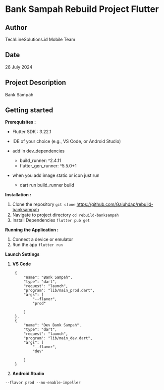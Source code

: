 # Bank Sampah Rebuild Project Flutter

## Author
TechLineSolutions.id Mobile Team

## Date
26 July 2024

## Project Description
Bank Sampah


## Getting started

**Prerequisites :**

- Flutter SDK : 3.22.1
- IDE of your choice (e.g., VS Code, or Android Studio)

- add in dev_dependencies
  - build_runner: ^2.4.11
  - flutter_gen_runner: ^5.5.0+1

- when you add image static or icon just run 
   - dart run build_runner build

**Installation :**

1. Clone the repository
`git clone` https://github.com/Galuhdap/rebuild-banksampah
2. Navigate to project directory
`cd rebuild-banksampah`
3. Install Dependencies
`flutter pub get`

**Running the Application :**
1. Connect a device or emulator
2. Run the app `flutter run`

**Launch Settings**

1. **VS Code**

        {
            "name": "Bank Sampah",
            "type": "dart",
            "request": "launch",
            "program": "lib/main_prod.dart",
            "args": [
                "--flavor",
                "prod"
               
            ]
        },      
        {
            "name": "Dev Bank Sampah",
            "type": "dart",
            "request": "launch",
            "program": "lib/main_dev.dart",
            "args": [
                "--flavor",
                "dev"
               
            ]
        }

2. **Android Studio**

`--flavor prod --no-enable-impeller`